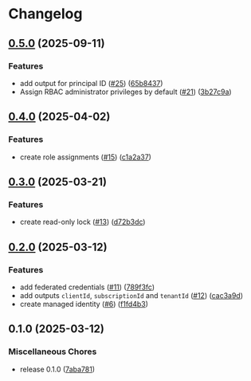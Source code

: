 # Changelog

## [0.5.0](https://github.com/equinor/azure-github-oidc-template/compare/v0.4.0...v0.5.0) (2025-09-11)


### Features

* add output for principal ID ([#25](https://github.com/equinor/azure-github-oidc-template/issues/25)) ([65b8437](https://github.com/equinor/azure-github-oidc-template/commit/65b8437af40ebeba7606cd01b0e38e6b8a29a69d))
* Assign RBAC administrator privileges by default ([#21](https://github.com/equinor/azure-github-oidc-template/issues/21)) ([3b27c9a](https://github.com/equinor/azure-github-oidc-template/commit/3b27c9a1c1cad6dd8cbab789ed329d3a3802d261))

## [0.4.0](https://github.com/equinor/azure-github-oidc-template/compare/v0.3.0...v0.4.0) (2025-04-02)


### Features

* create role assignments ([#15](https://github.com/equinor/azure-github-oidc-template/issues/15)) ([c1a2a37](https://github.com/equinor/azure-github-oidc-template/commit/c1a2a375f99f7096ab4b4732a2b9bb3d14e17b84))

## [0.3.0](https://github.com/equinor/azure-github-oidc-template/compare/v0.2.0...v0.3.0) (2025-03-21)


### Features

* create read-only lock ([#13](https://github.com/equinor/azure-github-oidc-template/issues/13)) ([d72b3dc](https://github.com/equinor/azure-github-oidc-template/commit/d72b3dcef16806b7ba4669f644c150584b2f6216))

## [0.2.0](https://github.com/equinor/azure-github-oidc-template/compare/v0.1.0...v0.2.0) (2025-03-12)


### Features

* add federated credentials ([#11](https://github.com/equinor/azure-github-oidc-template/issues/11)) ([789f3fc](https://github.com/equinor/azure-github-oidc-template/commit/789f3fc4d5c6859318abd46dee36324b722720cd))
* add outputs `clientId`, `subscriptionId` and `tenantId` ([#12](https://github.com/equinor/azure-github-oidc-template/issues/12)) ([cac3a9d](https://github.com/equinor/azure-github-oidc-template/commit/cac3a9de505532bded0242e1370059d2b149d755))
* create managed identity ([#6](https://github.com/equinor/azure-github-oidc-template/issues/6)) ([f1fd4b3](https://github.com/equinor/azure-github-oidc-template/commit/f1fd4b36cf57e4c0f394bfbb83d5b95e60372e53))

## 0.1.0 (2025-03-12)


### Miscellaneous Chores

* release 0.1.0 ([7aba781](https://github.com/equinor/azure-github-actions-oidc-template/commit/7aba78148fec5bd19bcf4b0f3d5fe11bf5a7d251))
